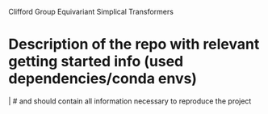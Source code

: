 Clifford Group Equivariant Simplical Transformers


# Description of the repo with relevant getting started info (used dependencies/conda envs)
|               # and should contain all information necessary to reproduce the project
